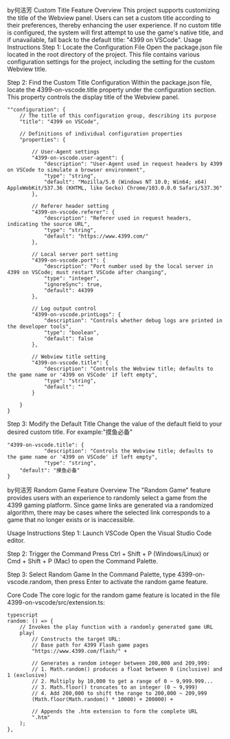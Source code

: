 by何洁芳
Custom Title Feature Overview
This project supports customizing the title of the Webview panel.
Users can set a custom title according to their preferences, thereby enhancing the user experience.
If no custom title is configured, the system will first attempt to use the game's native title, and if unavailable, fall back to the default title: "4399 on VSCode".
Usage Instructions
Step 1: Locate the Configuration File
Open the package.json file located in the root directory of the project. This file contains various configuration settings for the project, including the setting for the custom Webview title.

Step 2: Find the Custom Title Configuration
Within the package.json file, locate the 4399-on-vscode.title property under the configuration section. This property controls the display title of the Webview panel.
```
""configuration": {
    // The title of this configuration group, describing its purpose
    "title": "4399 on VSCode",

    // Definitions of individual configuration properties
    "properties": {

        // User-Agent settings
        "4399-on-vscode.user-agent": {
            "description": "User-Agent used in request headers by 4399 on VSCode to simulate a browser environment",
            "type": "string",
            "default": "Mozilla/5.0 (Windows NT 10.0; Win64; x64) AppleWebKit/537.36 (KHTML, like Gecko) Chrome/103.0.0.0 Safari/537.36"
        },

        // Referer header setting
        "4399-on-vscode.referer": {
            "description": "Referer used in request headers, indicating the source URL",
            "type": "string",
            "default": "https://www.4399.com/"
        },

        // Local server port setting
        "4399-on-vscode.port": {
            "description": "Port number used by the local server in 4399 on VSCode; must restart VSCode after changing",
            "type": "integer",
            "ignoreSync": true,
            "default": 44399
        },

        // Log output control
        "4399-on-vscode.printLogs": {
            "description": "Controls whether debug logs are printed in the developer tools",
            "type": "boolean",
            "default": false
        },

        // Webview title setting
        "4399-on-vscode.title": {
            "description": "Controls the Webview title; defaults to the game name or '4399 on VSCode' if left empty",
            "type": "string",
            "default": ""
        }

    }
}
```
Step 3: Modify the Default Title
Change the value of the default field to your desired custom title. For example:"摸鱼必备"
```
"4399-on-vscode.title": {
            "description": "Controls the Webview title; defaults to the game name or '4399 on VSCode' if left empty",
            "type": "string",
    "default": "摸鱼必备"
}
```



by何洁芳
Random Game Feature Overview
The "Random Game" feature provides users with an experience to randomly select a game from the 4399 gaming platform. Since game links are generated via a randomized algorithm, there may be cases where the selected link corresponds to a game that no longer exists or is inaccessible.

Usage Instructions
Step 1: Launch VSCode
Open the Visual Studio Code editor.

Step 2: Trigger the Command
Press Ctrl + Shift + P (Windows/Linux) or Cmd + Shift + P (Mac) to open the Command Palette.

Step 3: Select Random Game
In the Command Palette, type 4399-on-vscode.random, then press Enter to activate the random game feature.

Core Code
The core logic for the random game feature is located in the file 4399-on-vscode/src/extension.ts:
```
typescript
random: () => {  
    // Invokes the play function with a randomly generated game URL  
    play(  
        // Constructs the target URL:  
        // Base path for 4399 Flash game pages  
        "https://www.4399.com/flash/" +  

        // Generates a random integer between 200,000 and 209,999:  
        // 1. Math.random() produces a float between 0 (inclusive) and 1 (exclusive)  
        // 2. Multiply by 10,000 to get a range of 0 ~ 9,999.999...  
        // 3. Math.floor() truncates to an integer (0 ~ 9,999)  
        // 4. Add 200,000 to shift the range to 200,000 ~ 209,999  
        (Math.floor(Math.random() * 10000) + 200000) +  

        // Appends the .htm extension to form the complete URL  
        ".htm"  
    );  
},  
```